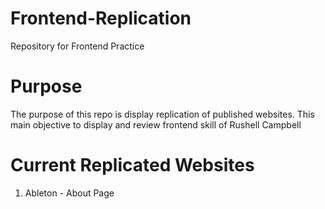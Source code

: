 # Frontend-Replication
Repository for Frontend Practice

# Purpose 
The purpose of this repo is display replication of published websites. This main objective to display and review frontend skill of Rushell Campbell 


# Current Replicated Websites
1. Ableton - About Page 
